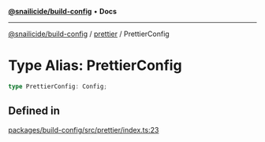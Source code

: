 [**@snailicide/build-config**](../../README.md) • **Docs**

---

[@snailicide/build-config](../../README.md) / [prettier](../README.md) / PrettierConfig

# Type Alias: PrettierConfig

```ts
type PrettierConfig: Config;
```

## Defined in

[packages/build-config/src/prettier/index.ts:23](https://github.com/gbtunney/snailicide-monorepo/blob/864f9979e97eb579a793bd06e883355f7bea5c52/packages/build-config/src/prettier/index.ts#L23)
